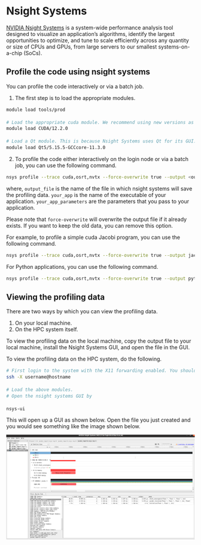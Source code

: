 # Nsight Systems

[NVIDIA Nsight Systems](https://developer.nvidia.com/nsight-systems) is a system-wide performance analysis tool designed to visualize an application’s algorithms, identify the largest opportunities to optimize, and tune to scale efficiently across any quantity or size of CPUs and GPUs, from large servers to our smallest systems-on-a-chip (SoCs).

## Profile the code using nsight systems

You can profile the code interactively or via a batch job.

1. The first step is to load the appropriate modules.

```bash
module load tools/prod

# Load the appropriate cuda module. We recommend using new versions as older versions are not supported on our systems for profiling.
module load CUDA/12.2.0

# Load a Qt module. This is because Nsight Systems uses Qt for its GUI. 
module load Qt5/5.15.5-GCCcore-11.3.0
```

2. To profile the code either interactively on the login node or via a batch job, you can use the following command.

```bash
nsys profile --trace cuda,osrt,nvtx --force-overwrite true --output <output_file> <your_app> <your_app_parameters>
```

where,
`output_file` is the name of the file in which nsight systems will save the profiling data.
`your_app` is the name of the executable of your application.
`your_app_parameters` are the parameters that you pass to your application.

Please note that `force-overwrite` will overwrite the output file if it already exists. If you want to keep the old data, you can remove this option.

For example, to profile a simple cuda Jacobi program, you can use the following command.

```bash
nsys profile --trace cuda,osrt,nvtx --force-overwrite true --output jacobi_profile ./jacobi
```

For Python applications, you can use the following command.

```bash
nsys profile --trace cuda,osrt,nvtx --force-overwrite true --output python_profile python3 my_sctipt.py
```

## Viewing the profiling data

There are two ways by which you can view the profiling data.

1. On your local machine.
2. On the HPC system itself.

To view the profiling data on the local machine, copy the output file to your local machine, install the Nsight Systems GUI, and open the file in the GUI.

To view the profiling data on the HPC system, do the following.

```bash
# First login to the system with the X11 forwarding enabled. You should be able to use the same terminal if you already used X flag while logging in. If not, you can open a new terminal and login with the X flag.
ssh -X username@hostname

# Load the above modules.
# Open the nsight systems GUI by

nsys-ui
```
This will open up a GUI as shown below. Open the file you just created and you  would see something like the image shown below.

![Nsight Systems GUI](./img/nsight_gpu.png)